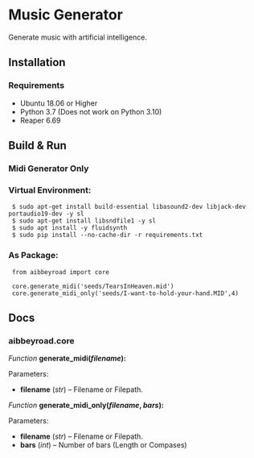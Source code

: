 # Music Generator  
  
Generate music with artificial intelligence.  
  
## Installation  
  
### Requirements  
  
- Ubuntu 18.06 or Higher  
- Python 3.7 (Does not work on Python 3.10)  
- Reaper 6.69

## Build & Run

### Midi Generator Only
  
### Virtual Environment:



     $ sudo apt-get install build-essential libasound2-dev libjack-dev portaudio19-dev -y sl  
     $ sudo apt-get install libsndfile1 -y sl 
     $ sudo apt install -y fluidsynth 
     $ sudo pip install --no-cache-dir -r requirements.txt  
     

### As Package:

     from aibbeyroad import core 
 
     core.generate_midi('seeds/TearsInHeaven.mid')   
     core.generate_midi_only('seeds/I-want-to-hold-your-hand.MID',4)  

  
## Docs  
  
### aibbeyroad.core  
  
 *Function* **generate_midi(_filename_):**   
   
 Parameters:  
  
-   **filename** (_str_) – Filename or Filepath.  
  
  
 *Function* **generate_midi_only(_filename_, _bars_):**   
   
 Parameters:  
   
-   **filename** (_str_) – Filename or Filepath.  
-   **bars** (_int_) – Number of bars (Length or Compases)


